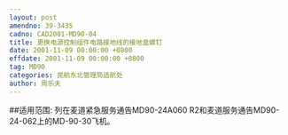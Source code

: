 ```yaml
---
layout: post
amendno: 39-3435
cadno: CAD2001-MD90-04
title: 更换电源控制组件电路接地线的接地盒螺钉
date: 2001-11-09 00:00:00 +0800
effdate: 2001-11-09 00:00:00 +0800
tag: MD90
categories: 民航东北管理局适航处
author: 周乐夫
---
```


##适用范围:
列在麦道紧急服务通告MD90-24A060 R2和麦道服务通告MD90-24-062上的MD-90-30飞机。

